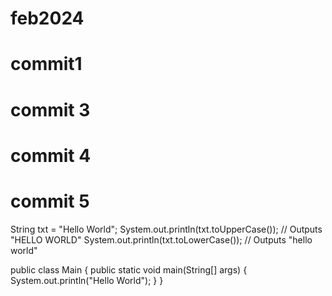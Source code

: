 # feb2024

# commit1

# commit 3
# commit 4
# commit 5


String txt = "Hello World";
System.out.println(txt.toUpperCase());   // Outputs "HELLO WORLD"
System.out.println(txt.toLowerCase());   // Outputs "hello world"


public class Main {
  public static void main(String[] args) {
    System.out.println("Hello World");
  }
}


